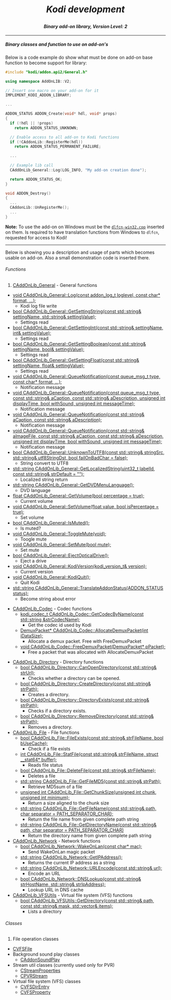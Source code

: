 # *<p align="center">Kodi development</p>*
#### *<p align="center">Binary add-on library, Version Level: 2</p>*

-------------
##### Binary classes and function to use on add-on's

Below is a code example do show what must be done on add-on base function to become support for library:

```cpp
#include "kodi/addon.api2/General.h"

using namespace AddOnLIB::V2;

// Insert one macro on your add-on for it
IMPLEMENT_KODI_ADDON_LIBRARY;

...

ADDON_STATUS ADDON_Create(void* hdl, void* props)
{
  if (!hdl || !props)
    return ADDON_STATUS_UNKNOWN;

  // Enable access to all add-on to Kodi functions
  if (!CAddonLib::RegisterMe(hdl))
    return ADDON_STATUS_PERMANENT_FAILURE;

  ...
  
  // Example lib call
  CAddOnLib_General::Log(LOG_INFO, "My add-on creation done");

  return ADDON_STATUS_OK;
}

void ADDON_Destroy()
{
  ...
  CAddonLib::UnRegisterMe();
  ...
}
```

<b>Note:</b>
To use the add-on on Windows must be the [```dlfcn-win32.cpp```](dlfcn-win32.cpp) inserted on them. Is required to have translation functions from Windows to ```dlfcn```, requested for access to Kodi!

-------------

Below is showing you a description and usage of parts which becomes usable on add-on. Also a small 
demonstration code is inserted there.

###### Functions
1. [CAddOnLib_General](docs/General.md) - General functions
  * [void CAddOnLib_General::Log(const addon_log_t loglevel, const char* format, ...);](docs/General.md#CAddOnLib_General_Log) 
    - Kodi log file write
  * [bool CAddOnLib_General::GetSettingString(const std::string& settingName, std::string& settingValue);](docs/General.md#CAddOnLib_General_GetSettingString)   
    - Settings read
  * [bool CAddOnLib_General::GetSettingInt(const std::string& settingName, int& settingValue);](docs/General.md#CAddOnLib_General_GetSettingInt)
    - Settings read
  * [bool CAddOnLib_General::GetSettingBoolean(const std::string& settingName, bool& settingValue);](docs/General.md#CAddOnLib_General_GetSettingBoolean)
    - Settings read
  * [bool CAddOnLib_General::GetSettingFloat(const std::string& settingName, float& settingValue);](docs/General.md#CAddOnLib_General_GetSettingFloat)
    - Settings read
  * [void CAddOnLib_General::QueueNotification(const queue_msg_t type, const char* format, ...);](docs/General.md#CAddOnLib_General_QueueNotification_1)
    - Notification message
  * [void CAddOnLib_General::QueueNotification(const queue_msg_t type, const std::string& aCaption, const std::string& aDescription, unsigned int displayTime, bool withSound, unsigned int messageTime);](docs/General.md#CAddOnLib_General_QueueNotification_2)
    - Notification message
  * [void CAddOnLib_General::QueueNotification(const std::string& aCaption, const std::string& aDescription);](docs/General.md#CAddOnLib_General_QueueNotification_3)
    - Notification message
  * [void CAddOnLib_General::QueueNotification(const std::string& aImageFile, const std::string& aCaption, const std::string& aDescription, unsigned int displayTime, bool withSound, unsigned int messageTime);](docs/General.md#CAddOnLib_General_QueueNotification_4)
    - Notification message
  * [bool CAddOnLib_General::UnknownToUTF8(const std::string& stringSrc, std::string& utf8StringDst, bool failOnBadChar = false);](docs/General.md#CAddOnLib_General_UnknownToUTF8)
    - String convert to UTF8
  * [std::string CAddOnLib_General::GetLocalizedString(uint32_t labelId, const std::string& strDefault = "");](docs/General.md#CAddOnLib_General_GetLocalizedString)
    - Localized string return
  * [std::string CAddOnLib_General::GetDVDMenuLanguage();](docs/General.md#CAddOnLib_General_GetDVDMenuLanguage)
    - DVD language
  * [float CAddOnLib_General::GetVolume(bool percentage = true);](docs/General.md#CAddOnLib_General_GetVolume)
    - Current volume
  * [void CAddOnLib_General::SetVolume(float value, bool isPercentage = true);](docs/General.md#CAddOnLib_General_SetVolume)
    - Set volume
  * [bool CAddOnLib_General::IsMuted();](docs/General.md#CAddOnLib_General_IsMuted)
    - Is muted?
  * [void CAddOnLib_General::ToggleMute(void);](docs/General.md#CAddOnLib_General_ToggleMute)
    - Toogle mute
  * [void CAddOnLib_General::SetMute(bool mute);](docs/General.md#CAddOnLib_General_SetMute)
    - Set mute
  * [bool CAddOnLib_General::EjectOpticalDrive();](docs/General.md#CAddOnLib_General_EjectOpticalDrive)
    - Eject a drive
  * [void CAddOnLib_General::KodiVersion(kodi_version_t& version);](docs/General.md#CAddOnLib_General_KodiVersion)
    - Current version
  * [void CAddOnLib_General::KodiQuit();](docs/General.md#CAddOnLib_General_KodiQuit)
    - Quit Kodi
  * [std::string CAddOnLib_General::TranslateAddonStatus(ADDON_STATUS status);](docs/General.md#CAddOnLib_General_TranslateAddonStatus)
    - Become string about error
- [CAddOnLib_Codec](docs/Codec.md) - Codec functions
  * [kodi_codec_t CAddOnLib_Codec::GetCodecByName(const std::string &strCodecName);](docs/Codec.md#CAddOnLib_General_GetCodecByName)
    - Get the codec id used by Kodi
  * [DemuxPacket* CAddOnLib_Codec::AllocateDemuxPacket(int iDataSize);](docs/Codec.md) 
    - Allocate a demux packet. Free with FreeDemuxPacket
  * [void CAddOnLib_Codec::FreeDemuxPacket(DemuxPacket* pPacket);](docs/Codec.md) 
    - Free a packet that was allocated with AllocateDemuxPacket
* [CAddOnLib_Directory](docs/Directory.md) - Directory functions
  * [bool CAddOnLib_Directory::CanOpenDirectory(const std::string& strUrl);](docs/Directory.md) 
    - Checks whether a directory can be opened.
  * [bool CAddOnLib_Directory::CreateDirectory(const std::string& strPath);](docs/Directory.md) 
    - Creates a directory.
  * [bool CAddOnLib_Directory::DirectoryExists(const std::string& strPath);](docs/Directory.md) 
    - Checks if a directory exists.
  * [bool CAddOnLib_Directory::RemoveDirectory(const std::string& strPath);](docs/Directory.md) 
    - Removes a directory.
* [CAddOnLib_File](docs/File.md) - File functions
  * [bool CAddOnLib_File::FileExists(const std::string& strFileName, bool bUseCache);](docs/File.md) 
    - Check if a file exists
  * [int CAddOnLib_File::StatFile(const std::string& strFileName, struct __stat64* buffer);](docs/File.md) 
    - Reads file status
  * [bool CAddOnLib_File::DeleteFile(const std::string& strFileName);](docs/File.md) 
    - Deletes a file
  * [std::string CAddOnLib_File::GetFileMD5(const std::string& strPath);](docs/File.md) 
    - Retrieve MD5sum of a file
  * [unsigned int CAddOnLib_File::GetChunkSize(unsigned int chunk, unsigned int minimum);](docs/File.md) 
    - Return a size aligned to the chunk size
  * [std::string CAddOnLib_File::GetFileName(const std::string& path, char separator = PATH_SEPARATOR_CHAR);](docs/File.md)
    - Return the file name from given complete path string
  * [std::string CAddOnLib_File::GetDirectoryName(const std::string& path, char separator = PATH_SEPARATOR_CHAR)](docs/File.md) 
    - Return the directory name from given complete path string
* [CAddOnLib_Network](docs/Network.md) - Network functions
  * [bool CAddOnLib_Network::WakeOnLan(const char* mac);](docs/Network.md)
    - Send WakeOnLan magic packet
  * [std::string CAddOnLib_Network::GetIPAddress();](docs/Network.md)
    - Returns the current IP address as a string
  * [std::string CAddOnLib_Network::URLEncode(const std::string& url);](docs/Network.md)
    - Encode an URL
  * [bool CAddOnLib_Network::DNSLookup(const std::string& strHostName, std::string& strIpAddress);](docs/Network.md)
    - Lookup URL in DNS cache
* [CAddOnLib_VFSUtils](docs/VFSUtils.md) - Virtual file system (VFS) functions
  * [bool CAddOnLib_VFSUtils::GetDirectory(const std::string& path, const std::string& mask, std::vector<CVFSDirEntry>& items);](docs/VFSUtils.md)
    - Lists a directory

###### Classes

1. File operation classes
  * [CVFSFile](docs/File.md)
* Background sound play classes
  * [CAddonSoundPlay](docs/SoundPlay.md)
* Stream util classes (currently used only for PVR)
  * [CStreamProperties](docs/StreamUtils.md)
  * [CPVRStream](docs/StreamUtils.md)
* Virtual file system (VFS) classes
  * [CVFSDirEntry](docs/VFSUtils.md)
  * [CVFSProperty](docs/VFSUtils.md)
